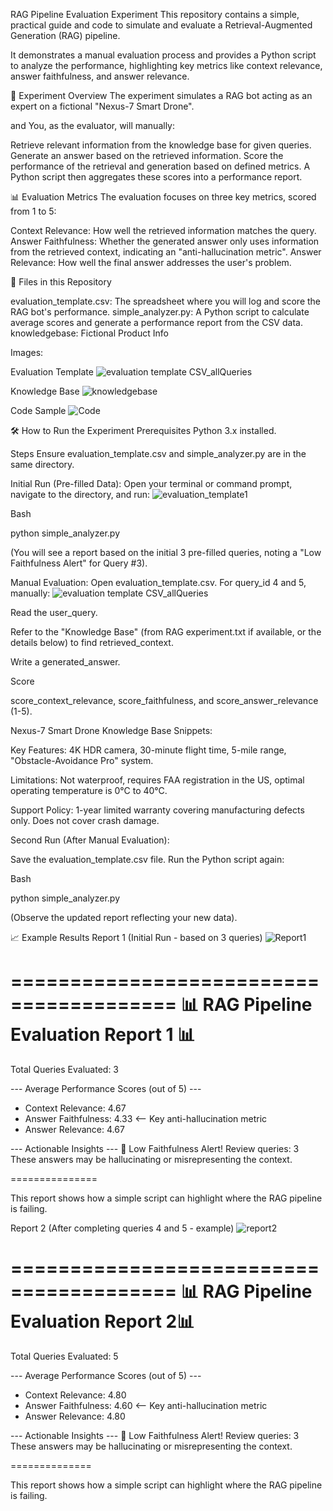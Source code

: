 RAG Pipeline Evaluation Experiment
This repository contains a simple, practical guide and code to simulate and evaluate a Retrieval-Augmented Generation (RAG) pipeline. 

It demonstrates a manual evaluation process and provides a Python script to analyze the performance, highlighting key metrics like context relevance, answer faithfulness, and answer relevance.

🚀 Experiment Overview
The experiment simulates a RAG bot acting as an expert on a fictional "Nexus-7 Smart Drone". 

and You, as the evaluator, will manually:

Retrieve relevant information from the knowledge base for given queries.
Generate an answer based on the retrieved information.
Score the performance of the retrieval and generation based on defined metrics.
A Python script then aggregates these scores into a performance report.


📊 Evaluation Metrics
The evaluation focuses on three key metrics, scored from 1 to 5:

Context Relevance: How well the retrieved information matches the query.
Answer Faithfulness: Whether the generated answer only uses information from the retrieved context, indicating an "anti-hallucination metric".
Answer Relevance: How well the final answer addresses the user's problem.


📁 Files in this Repository

evaluation_template.csv: The spreadsheet where you will log and score the RAG bot's performance.
simple_analyzer.py: A Python script to calculate average scores and generate a performance report from the CSV data.
knowledgebase: Fictional Product Info

Images:

Evaluation Template
 ![evaluation template CSV_allQueries](https://github.com/user-attachments/assets/0f6954c4-3ea8-4306-8273-f154e6e18b84)

Knowledge Base
 ![knowledgebase](https://github.com/user-attachments/assets/15411f1e-a873-4ea7-a183-244e4f0eca6b)

Code Sample
 ![Code](https://github.com/user-attachments/assets/76fa2c19-0af6-4a29-8d82-12e091e4221a)



🛠️ How to Run the Experiment
Prerequisites
Python 3.x installed.


Steps
Ensure evaluation_template.csv and simple_analyzer.py are in the same directory.

Initial Run (Pre-filled Data):
Open your terminal or command prompt, navigate to the directory, and run:
![evaluation_template1](https://github.com/user-attachments/assets/a484b88a-cb4f-40a8-99c0-f629b311e8fe)



Bash

python simple_analyzer.py

(You will see a report based on the initial 3 pre-filled queries, noting a "Low Faithfulness Alert" for Query #3).

Manual Evaluation:
Open evaluation_template.csv. For query_id 4 and 5, manually:
![evaluation template CSV_allQueries](https://github.com/user-attachments/assets/9b3125c1-ad3d-4b3f-82de-e031222c1eee)

Read the user_query.

Refer to the "Knowledge Base" (from RAG experiment.txt if available, or the details below) to find retrieved_context.

Write a generated_answer.


Score 

score_context_relevance, score_faithfulness, and score_answer_relevance (1-5).

Nexus-7 Smart Drone Knowledge Base Snippets:

Key Features: 4K HDR camera, 30-minute flight time, 5-mile range, "Obstacle-Avoidance Pro" system.

Limitations: Not waterproof, requires FAA registration in the US, optimal operating temperature is 0°C to 40°C.

Support Policy: 1-year limited warranty covering manufacturing defects only. Does not cover crash damage.



Second Run (After Manual Evaluation):

Save the evaluation_template.csv file. Run the Python script again:

Bash

python simple_analyzer.py

(Observe the updated report reflecting your new data).


📈 Example Results
Report 1 (Initial Run - based on 3 queries)
![Report1](https://github.com/user-attachments/assets/dc883778-6f2b-4dd3-a7f2-9a1bdeffabe5)


========================================
📊 RAG Pipeline Evaluation Report 1 📊
========================================
Total Queries Evaluated: 3

--- Average Performance Scores (out of 5) ---
  - Context Relevance: 4.67
  - Answer Faithfulness: 4.33  <-- Key anti-hallucination metric
  - Answer Relevance: 4.67

--- Actionable Insights ---
  🔴 Low Faithfulness Alert! Review queries: 3
     These answers may be hallucinating or misrepresenting the context.

===============

This report shows how a simple script can highlight where the RAG pipeline is failing.




Report 2 (After completing queries 4 and 5 - example)
![report2](https://github.com/user-attachments/assets/00eecf36-542a-4c95-aea8-42810594f626)

========================================
📊 RAG Pipeline Evaluation Report 2📊
========================================
Total Queries Evaluated: 5

--- Average Performance Scores (out of 5) ---
  - Context Relevance: 4.80
  - Answer Faithfulness: 4.60  <-- Key anti-hallucination metric
  - Answer Relevance: 4.80

--- Actionable Insights ---
  🔴 Low Faithfulness Alert! Review queries: 3
     These answers may be hallucinating or misrepresenting the context.

==============

This report shows how a simple script can highlight where the RAG pipeline is failing.
